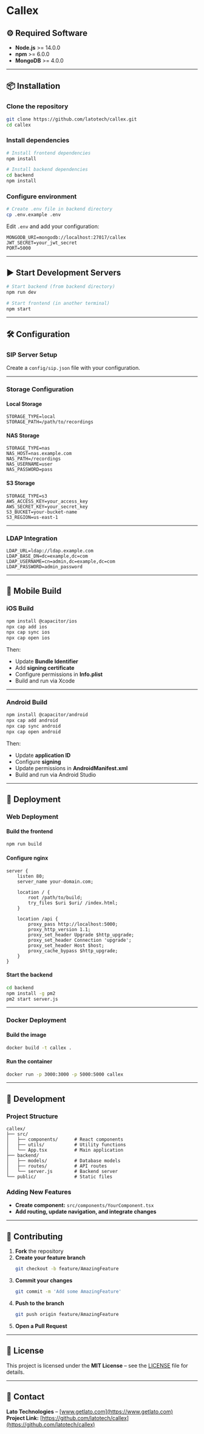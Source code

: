 # Callex

## ⚙️ Required Software
- **Node.js** >= 14.0.0  
- **npm** >= 6.0.0  
- **MongoDB** >= 4.0.0

---

## 📦 Installation

### Clone the repository
```bash
git clone https://github.com/latotech/callex.git
cd callex
```

### Install dependencies
```bash
# Install frontend dependencies
npm install

# Install backend dependencies
cd backend
npm install
```

### Configure environment
```bash
# Create .env file in backend directory
cp .env.example .env
```

Edit `.env` and add your configuration:
```env
MONGODB_URI=mongodb://localhost:27017/callex
JWT_SECRET=your_jwt_secret
PORT=5000
```

---

## ▶️ Start Development Servers

```bash
# Start backend (from backend directory)
npm run dev

# Start frontend (in another terminal)
npm start
```

---

## 🛠 Configuration

### SIP Server Setup

Create a `config/sip.json` file with your configuration.

---

### Storage Configuration

#### Local Storage
```env
STORAGE_TYPE=local
STORAGE_PATH=/path/to/recordings
```

#### NAS Storage
```env
STORAGE_TYPE=nas
NAS_HOST=nas.example.com
NAS_PATH=/recordings
NAS_USERNAME=user
NAS_PASSWORD=pass
```

#### S3 Storage
```env
STORAGE_TYPE=s3
AWS_ACCESS_KEY=your_access_key
AWS_SECRET_KEY=your_secret_key
S3_BUCKET=your-bucket-name
S3_REGION=us-east-1
```

---

### LDAP Integration
```env
LDAP_URL=ldap://ldap.example.com
LDAP_BASE_DN=dc=example,dc=com
LDAP_USERNAME=cn=admin,dc=example,dc=com
LDAP_PASSWORD=admin_password
```

---

## 📱 Mobile Build

### iOS Build
```bash
npm install @capacitor/ios
npx cap add ios
npx cap sync ios
npx cap open ios
```

Then:
- Update **Bundle Identifier**
- Add **signing certificate**
- Configure permissions in **Info.plist**
- Build and run via Xcode

---

### Android Build
```bash
npm install @capacitor/android
npx cap add android
npx cap sync android
npx cap open android
```

Then:
- Update **application ID**
- Configure **signing**
- Update permissions in **AndroidManifest.xml**
- Build and run via Android Studio

---

## 🚀 Deployment

### Web Deployment

#### Build the frontend
```bash
npm run build
```

#### Configure nginx
```nginx
server {
    listen 80;
    server_name your-domain.com;

    location / {
        root /path/to/build;
        try_files $uri $uri/ /index.html;
    }

    location /api {
        proxy_pass http://localhost:5000;
        proxy_http_version 1.1;
        proxy_set_header Upgrade $http_upgrade;
        proxy_set_header Connection 'upgrade';
        proxy_set_header Host $host;
        proxy_cache_bypass $http_upgrade;
    }
}
```

#### Start the backend
```bash
cd backend
npm install -g pm2
pm2 start server.js
```

---

### Docker Deployment

#### Build the image
```bash
docker build -t callex .
```

#### Run the container
```bash
docker run -p 3000:3000 -p 5000:5000 callex
```

---

## 🔧 Development

### Project Structure
```
callex/
├── src/
│   ├── components/      # React components
│   ├── utils/           # Utility functions
│   └── App.tsx          # Main application
├── backend/
│   ├── models/          # Database models
│   ├── routes/          # API routes
│   └── server.js        # Backend server
└── public/              # Static files
```

### Adding New Features

- **Create component:** `src/components/YourComponent.tsx`  
- **Add routing, update navigation, and integrate changes**

---

## 📝 Contributing

1. **Fork** the repository  
2. **Create your feature branch**
   ```bash
   git checkout -b feature/AmazingFeature
   ```
3. **Commit your changes**
   ```bash
   git commit -m 'Add some AmazingFeature'
   ```
4. **Push to the branch**
   ```bash
   git push origin feature/AmazingFeature
   ```
5. **Open a Pull Request**

---

## 📄 License
This project is licensed under the **MIT License** – see the [LICENSE](LICENSE) file for details.

---

## 👥 Contact

**Lato Technologies** – [www.getlato.com](https://www.getlato.com)  
**Project Link:** [https://github.com/latotech/callex](https://github.com/latotech/callex)
